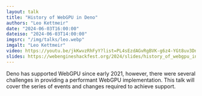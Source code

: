 ```yaml
---
layout: talk
title: "History of WebGPU in Deno"
authors: "Leo Kettmeir"
date: "2024-06-03T16:00:00"
dateiso: "2024-06-03T14:00:00"
imgsrc: "/img/talks/leo.webp"
imgalt: "Leo Kettmeir"
video: https://youtu.be/jkKwvzRhFyY?list=PL4sEzdAGvRgBVK-g6z4-YGt8uv3Dni6ag
slides: https://webengineshackfest.org/2024/slides/history_of_webgpu_in_deno_by_leo_kettmeir.pdf
---
```


Deno has supported WebGPU since early 2021, however, there were several challenges in providing a performant WebGPU implementation. This talk will cover the series of events and changes required to achieve support.

